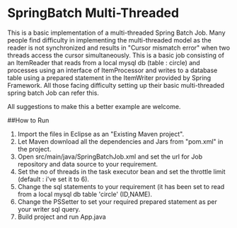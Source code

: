 SpringBatch Multi-Threaded
==========================

This is a basic implementation of a multi-threaded Spring Batch Job. Many people find difficulty in implementing the multi-threaded model as the reader is not synchronized and results in "Cursor mismatch error" when two threads access the cursor simultaneously. This is a basic job consisting of an ItemReader that reads from a local mysql db (table : circle) and processes using an interface of ItemProcessor and writes to a database table using a prepared statement in the ItemWriter provided by Spring Framework. All those facing difficulty setting up their basic multi-threaded spring batch Job can refer this.

All suggestions to make this a better example are welcome.


##How to Run

1. Import the files in Eclipse as an "Existing Maven project".
2. Let Maven download all the dependencies and Jars from "pom.xml" in the project.
3. Open src/main/java/SpringBatchJob.xml and set the url for Job repository and data source to your requirement.
4. Set the no of threads in the task executor bean and set the throttle limit (default : i've set it to 6).
5. Change the sql statements to your requirement (it has been set to read from a local mysql db table 'circle' (ID,NAME).
6. Change the PSSetter to set your required prepared statement as per your writer sql query.
7. Build project and run App.java
